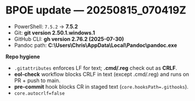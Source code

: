 # BPOE update — 20250815_070419Z

- PowerShell: `7.5.2` → **7.5.2**
- Git: **git version 2.50.1.windows.1**
- GitHub CLI: **gh version 2.76.2 (2025-07-30)**
- Pandoc path: **C:\Users\Chris\AppData\Local\Pandoc\pandoc.exe**

**Repo hygiene**
- `.gitattributes` enforces LF for text; **.cmd/.reg** check out as **CRLF**.
- **eol-check** workflow blocks CRLF in text (except .cmd/.reg) and runs on PR + push to main.
- **pre-commit** hook blocks CR in staged text (`core.hooksPath=.githooks`).
- `core.autocrlf=false`